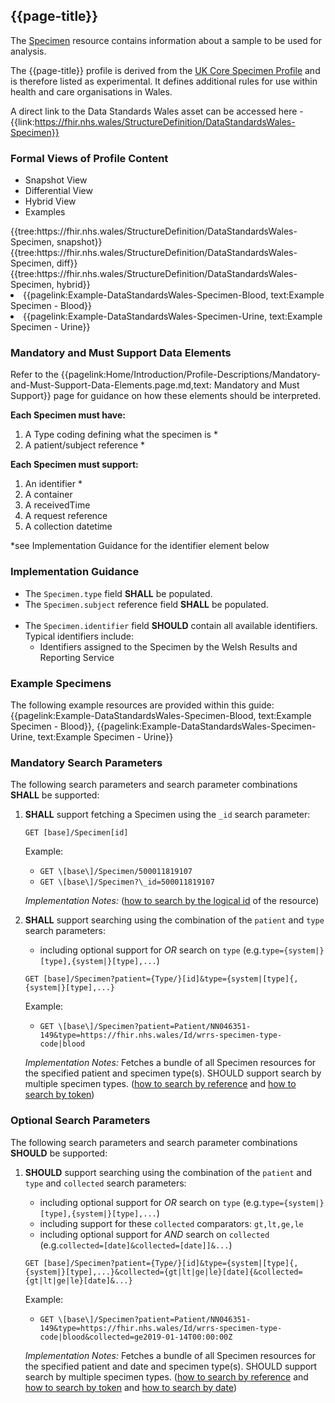 <div class="warning"><span class="ExperiWarn"></span></div>

## {{page-title}}
The [Specimen](https://www.hl7.org/fhir/r4/Specimen.html) resource contains information about a sample to be used for analysis.

The {{page-title}} profile is derived from the [UK Core Specimen Profile](https://simplifier.net/guide/uk-core-implementation-guide-stu2/Home/ProfilesandExtensions/Profile-UKCore-Specimen?version=2.0.1) and is therefore listed as experimental. It defines additional rules for use within health and care organisations in Wales.

A direct link to the Data Standards Wales asset can be accessed here - {{link:https://fhir.nhs.wales/StructureDefinition/DataStandardsWales-Specimen}}

### Formal Views of Profile Content
<div class="tab-wrap">
  <ul class="tab-head">
    <li class="tablink tab-active" onclick="openCity(this,'tabsnap')" data-target="tabsnap">
      Snapshot View
    </li>
    <li class="tablink" onclick="openCity(this,'tabdiff')" data-target="tabdiff">
      Differential View
    </li>
    <li class="tablink" onclick="openCity(this,'tabhybrid')" data-target="tabhybrid">
      Hybrid View
    </li>
    <li class="tablink" onclick="openCity(this,'tabeg')" data-target="tabeg">
      Examples
    </li>    
  </ul>
  <div class="tab-main">
    <div id="tabsnap" class="tabcontent active">      
      {{tree:https://fhir.nhs.wales/StructureDefinition/DataStandardsWales-Specimen, snapshot}}
    </div>
    <div id="tabdiff" class="tabcontent">
      {{tree:https://fhir.nhs.wales/StructureDefinition/DataStandardsWales-Specimen, diff}}
  </div>
    <div id="tabhybrid" class="tabcontent">
      {{tree:https://fhir.nhs.wales/StructureDefinition/DataStandardsWales-Specimen, hybrid}}
  </div>
  <div id="tabeg" class="tabcontent">
    <list>
      <li>{{pagelink:Example-DataStandardsWales-Specimen-Blood, text:Example Specimen - Blood}}</li>
      <li>{{pagelink:Example-DataStandardsWales-Specimen-Urine, text:Example Specimen - Urine}}</li>
    </list>
  </div>    
</div>

### Mandatory and Must Support Data Elements
Refer to the {{pagelink:Home/Introduction/Profile-Descriptions/Mandatory-and-Must-Support-Data-Elements.page.md,text: Mandatory and Must Support}} page for guidance on how these elements should be interpreted.
 
**Each Specimen must have:**
1. A Type coding defining what the specimen is *
1. A patient/subject reference *

**Each Specimen must support:**
1. An identifier *
1. A container
1. A receivedTime
1. A request reference
1. A collection datetime

*see Implementation Guidance for the identifier element below

### Implementation Guidance
* The `Specimen.type` field **SHALL** be populated.
* The `Specimen.subject` reference field **SHALL** be populated.
<br><br>
* The `Specimen.identifier` field **SHOULD** contain all available identifiers. Typical identifiers include:
  * Identifiers assigned to the Specimen by the Welsh Results and Reporting Service

### Example Specimens
The following example resources are provided within this guide:
{{pagelink:Example-DataStandardsWales-Specimen-Blood, text:Example Specimen - Blood}}, 
{{pagelink:Example-DataStandardsWales-Specimen-Urine, text:Example Specimen - Urine}}

### Mandatory Search Parameters
The following search parameters and search parameter combinations **SHALL** be supported:
1. **SHALL** support fetching a Specimen using the `_id` search parameter:
    
    ```
    GET [base]/Specimen[id]
    ```
    
    Example:
    - `GET \[base\]/Specimen/500011819107`
    - `GET \[base\]/Specimen?\_id=500011819107`
    
    _Implementation Notes:_ ([how to search by the logical id](http://hl7.org/fhir/R4/references.html#logical) of the resource)

1. **SHALL** support searching using the combination of the `patient` and `type` search parameters:
    
    *   including optional support for _OR_ search on `type` (e.g.`type={system|}[type],{system|}[type],...`)
    
    ```
    GET [base]/Specimen?patient={Type/}[id]&type={system|[type]{,{system|}[type],...}
    ```
    
    Example:
    - `GET \[base\]/Specimen?patient=Patient/NN046351-149&type=https://fhir.nhs.wales/Id/wrrs-specimen-type-code|blood`
    
    _Implementation Notes:_ Fetches a bundle of all Specimen resources for the specified patient and specimen type(s). SHOULD support search by multiple specimen types. ([how to search by reference](http://hl7.org/fhir/R4/search.html#reference) and [how to search by token](http://hl7.org/fhir/R4/search.html#token))

### Optional Search Parameters
The following search parameters and search parameter combinations **SHOULD** be supported:
1. **SHOULD** support searching using the combination of the `patient` and `type` and `collected` search parameters:
    
    *   including optional support for _OR_ search on `type` (e.g.`type={system|}[type],{system|}[type],...`)
    *   including support for these `collected` comparators: `gt,lt,ge,le`
    *   including optional support for _AND_ search on `collected` (e.g.`collected=[date]&collected=[date]]&...`)
    
    ```
    GET [base]/Specimen?patient={Type/}[id]&type={system|[type]{,{system|}[type],...}&collected={gt|lt|ge|le}[date]{&collected={gt|lt|ge|le}[date]&...}
    ```
    
    Example:
    - `GET \[base\]/Specimen?patient=Patient/NN046351-149&type=https://fhir.nhs.wales/Id/wrrs-specimen-type-code|blood&collected=ge2019-01-14T00:00:00Z`
    
    _Implementation Notes:_ Fetches a bundle of all Specimen resources for the specified patient and date and specimen type(s). SHOULD support search by multiple specimen types. ([how to search by reference](http://hl7.org/fhir/R4/search.html#reference) and [how to search by token](http://hl7.org/fhir/R4/search.html#token) and [how to search by date](http://hl7.org/fhir/R4/search.html#date))